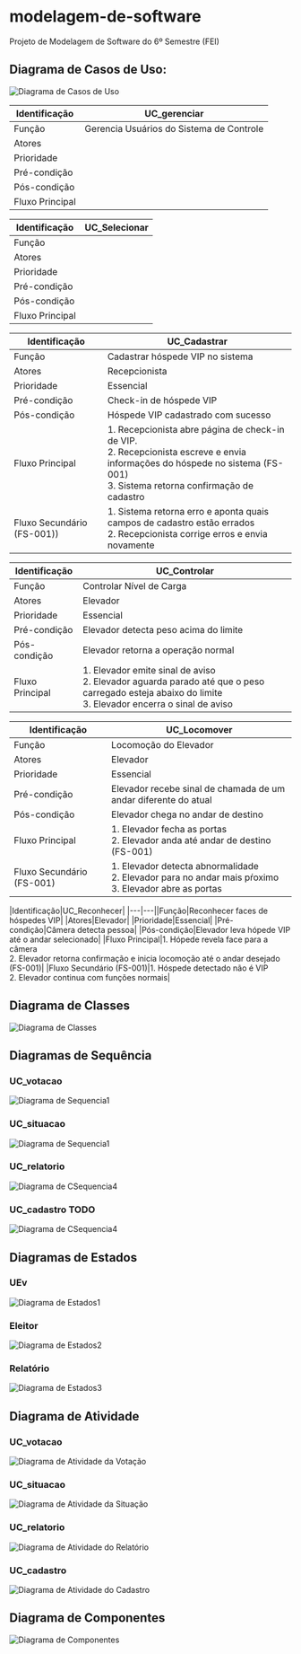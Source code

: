 # modelagem-de-software
Projeto de Modelagem de Software do 6º Semestre (FEI)

## Diagrama de Casos de Uso:
![Diagrama de Casos de Uso](./resources/img/CasosUsoProjeto2.png)

|Identificação|UC_gerenciar|
|---|---|
|Função|Gerencia Usuários do Sistema de Controle|
|Atores||
|Prioridade||
|Pré-condição||
|Pós-condição||
|Fluxo Principal||

|Identificação|UC_Selecionar|
|---|---|
|Função||
|Atores||
|Prioridade||
|Pré-condição||
|Pós-condição||
|Fluxo Principal||

|Identificação|UC_Cadastrar|
|---|---|
|Função|Cadastrar hóspede VIP no sistema|
|Atores|Recepcionista|
|Prioridade|Essencial|
|Pré-condição|Check-in de hóspede VIP|
|Pós-condição|Hóspede VIP cadastrado com sucesso|
|Fluxo Principal|1. Recepcionista abre página de check-in de VIP.<br>2. Recepcionista escreve e envia informações do hóspede no sistema (FS-001)<br>3. Sistema retorna confirmação de cadastro|
|Fluxo Secundário (FS-001))|1. Sistema retorna erro e aponta quais campos de cadastro estão errados<br>2. Recepcionista corrige erros e envia novamente|

|Identificação|UC_Controlar|
|---|---|
|Função|Controlar Nível de Carga|
|Atores|Elevador|
|Prioridade|Essencial|
|Pré-condição|Elevador detecta peso acima do limite|
|Pós-condição|Elevador retorna a operação normal|
|Fluxo Principal|1. Elevador emite sinal de aviso<br>2. Elevador aguarda parado até que o peso carregado esteja abaixo do limite<br>3. Elevador encerra o sinal de aviso|

|Identificação|UC_Locomover|
|---|---|
|Função|Locomoção do Elevador|
|Atores|Elevador|
|Prioridade|Essencial|
|Pré-condição|Elevador recebe sinal de chamada de um andar diferente do atual|
|Pós-condição|Elevador chega no andar de destino|
|Fluxo Principal|1. Elevador fecha as portas<br>2. Elevador anda até andar de destino (FS-001)|
|Fluxo Secundário (FS-001)|1. Elevador detecta abnormalidade<br>2. Elevador para no andar mais pŕoximo<br>3. Elevador abre as portas|

|Identificação|UC_Reconhecer|
|---|---||Função|Reconhecer faces de hóspedes VIP|
|Atores|Elevador|
|Prioridade|Essencial|
|Pré-condição|Câmera detecta pessoa|
|Pós-condição|Elevador leva hópede VIP até o andar selecionado|
|Fluxo Principal|1. Hópede revela face para a câmera<br>2. Elevador retorna confirmação e inicia locomoção até o andar desejado (FS-001)|
|Fluxo Secundário (FS-001)|1. Hóspede detectado não é VIP<br>2. Elevador continua com funções normais|

## Diagrama de Classes
![Diagrama de Classes](./resources/img/DiagramaClasses.png)

## Diagramas de Sequência
### UC_votacao
![Diagrama de Sequencia1](./resources/img/diagrama_sequencia_votacao.png)
### UC_situacao
![Diagrama de Sequencia1](./resources/img/diagrama_sequencia_situacao.png)
### UC_relatorio
![Diagrama de CSequencia4](./resources/img/diagrama_sequencia_relatorio.png)
### UC_cadastro TODO
![Diagrama de CSequencia4](./resources/img/diagrama_sequencia_cadastro.png)

## Diagramas de Estados
### UEv
![Diagrama de Estados1](./resources/img/DiagramaDeEstadosUrna.png)
### Eleitor
![Diagrama de Estados2](./resources/img/DiagramaEstEleitor.png)
### Relatório
![Diagrama de Estados3](./resources/img/DiagramaEstRelatorio.png)

## Diagrama de Atividade
### UC_votacao
![Diagrama de Atividade da Votação](./resources/img/diagramaDeAtividadeVotacao.png)
### UC_situacao
![Diagrama de Atividade da Situação](./resources/img/diagramaDeAtividadeSituacao.png)
### UC_relatorio
![Diagrama de Atividade do Relatório](./resources/img/diagramaDeAtividadeRelatorio.png)
### UC_cadastro
![Diagrama de Atividade do Cadastro](./resources/img/diagramaDeAtividadeCadastro.png)

## Diagrama de Componentes
![Diagrama de Componentes](./resources/img/diagrama_componentes.png)